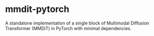 # mmdit-pytorch
A standalone implementation of a single block of Multimodal Diffusion Transformer (MMDiT) in PyTorch with minimal dependencies.
